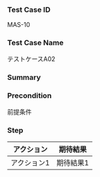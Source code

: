### Test Case ID
MAS-10

### Test Case Name
テストケースA02

### Summary


### Precondition
前提条件

### Step
|  アクション |  期待結果  |
| ---- | ---- |
|  アクション1  |  期待結果1  |
